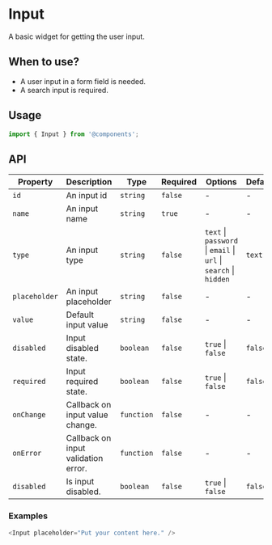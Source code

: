 # Input

A basic widget for getting the user input.

## When to use?

- A user input in a form field is needed.
- A search input is required.


## Usage

```js
import { Input } from '@components';
```

## API

| Property | Description | Type | Required | Options | Default |
|---|---|---|---|---|---|
| `id` | An input id | `string` | `false` | - | - |
| `name` | An input name | `string` | `true` | - | - |
| `type` | An input type | `string` | `false` | `text` \| `password` \| `email` \| `url` \| `search` \| `hidden` | `text` |
| `placeholder` | An input placeholder | `string` | `false` | - | - |
| `value` | Default input value | `string` | `false` | - | - |
| `disabled` | Input disabled state. | `boolean` | `false` | `true` \| `false` | `false` |
| `required` | Input required state. | `boolean` | `false` | `true` \| `false` | `false` |
| `onChange` | Callback on input value change. | `function` | `false` | - | - |
| `onError` | Callback on input validation error. | `function` | `false` | - | - |
| `disabled` | Is input disabled. | `boolean` | `false` | `true` \| `false` | `false` |

### Examples

```js
<Input placeholder="Put your content here." />
```

<!-- STORY -->

<br />
